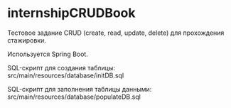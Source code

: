 # internshipCRUDBook  

Тестовое задание CRUD (create, read, update, delete) для прохождения стажировки.  

Используется Spring Boot.  

SQL-скрипт для создания таблицы: src/main/resources/database/initDB.sql  

SQL-скрипт для заполнения таблицы данными:  src/main/resources/database/populateDB.sql  

